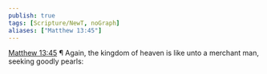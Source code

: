 ```yaml
---
publish: true
tags: [Scripture/NewT, noGraph]
aliases: ["Matthew 13:45"]
---
```

[Matthew 13:45](https://churchofjesuschrist.org/study/scriptures/nt/matt/13?lang=eng&id=p45#p45) ¶ Again, the kingdom of heaven is like unto a merchant man, seeking goodly pearls:
